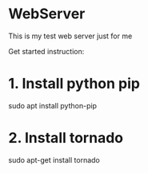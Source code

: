 # WebServer
This is my test web server just for me

Get started instruction:


# 1. Install python pip
sudo apt install python-pip

# 2. Install tornado

sudo apt-get install tornado
